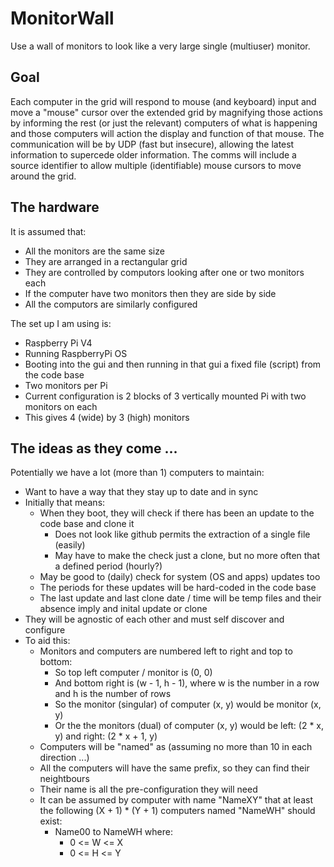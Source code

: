 # MonitorWall
  Use a wall of monitors to look like a very large single (multiuser) monitor.

## Goal
  Each computer in the grid will respond to mouse (and keyboard) input 
  and move a "mouse" cursor over the extended grid by magnifying those actions
  by informing the rest (or just the relevant) computers of what is happening
  and those computers will action the display and function of that mouse.
  The communication will be by UDP (fast but insecure), allowing the latest information
  to supercede older information.  The comms will include a source identifier to allow
  multiple (identifiable) mouse cursors to move around the grid.

## The hardware
  It is assumed that:
* All the monitors are the same size
* They are arranged in a rectangular grid
* They are controlled by computors looking after one or two monitors each
* If the computer have two monitors then they are side by side
* All the computors are similarly configured

The set up I am using is:
* Raspberry Pi V4 
* Running RaspberryPi OS
* Booting into the gui and then running in that gui a fixed file (script) from the code base
* Two monitors per Pi
* Current configuration is 2 blocks of 3 vertically mounted Pi with two monitors on each
* This gives 4 (wide) by 3 (high) monitors

## The ideas as they come ...
  Potentially we have a lot (more than 1) computers to maintain:
* Want to have a way that they stay up to date and in sync
* Initially that means:
  * When they boot, they will check if there has been an update to the code base and clone it
    * Does not look like github permits the extraction of a single file (easily)
    * May have to make the check just a clone, but no more often that a defined period (hourly?)
  * May be good to (daily) check for system (OS and apps) updates too
  * The periods for these updates will be hard-coded in the code base
  * The last update and last clone date / time will be temp files and their absence imply and inital update or clone
* They will be agnostic of each other and must self discover and configure
* To aid this:
  * Monitors and computers are numbered left to right and top to bottom:
    * So top left computer / monitor is (0, 0)
    * And bottom right is (w - 1, h - 1), where w is the number in a row and h is the number of rows
    * So the monitor (singular) of computer (x, y) would be monitor (x, y)
    * Or the the monitors (dual) of computer (x, y) would be left: (2 * x, y) and right: (2 * x + 1, y)
  * Computers will be "named" as <prefix><x><y> (assuming no more than 10 in each direction ...)
  * All the computers will have the same prefix, so they can find their neightbours
  * Their name is all the pre-configuration they will need
  * It can be assumed by computer with name "NameXY" that at least the following (X + 1) * (Y + 1) computers named "NameWH" should exist:
    * Name00 to NameWH where: 
      * 0 <= W <= X 
      * 0 <= H <= Y
